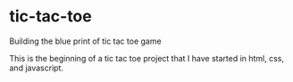 # tic-tac-toe
Building the blue print of tic tac toe game

This is the beginning of a tic tac toe project that I have started in html, css, and javascript.
